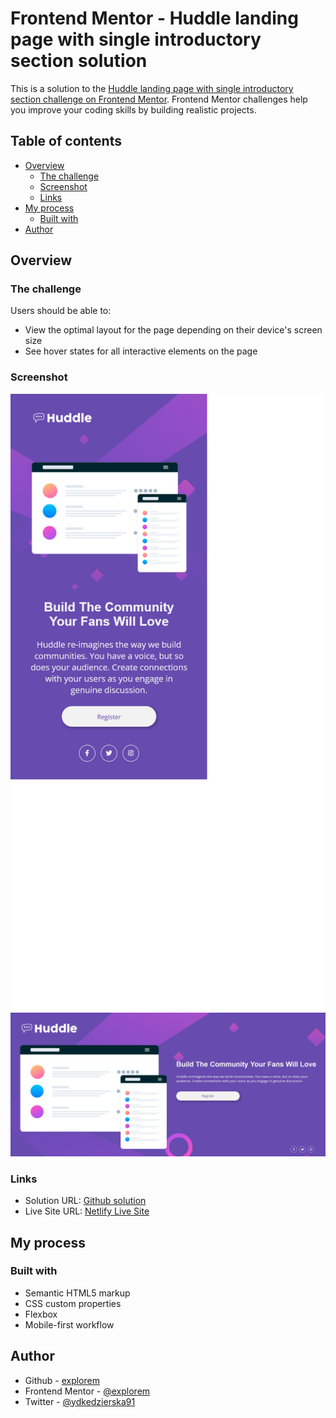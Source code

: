 # Frontend Mentor - Huddle landing page with single introductory section solution

This is a solution to the [Huddle landing page with single introductory section challenge on Frontend Mentor](https://www.frontendmentor.io/challenges/huddle-landing-page-with-a-single-introductory-section-B_2Wvxgi0). Frontend Mentor challenges help you improve your coding skills by building realistic projects. 

## Table of contents

- [Overview](#overview)
  - [The challenge](#the-challenge)
  - [Screenshot](#screenshot)
  - [Links](#links)
- [My process](#my-process)
  - [Built with](#built-with)
- [Author](#author)

## Overview

### The challenge

Users should be able to:

- View the optimal layout for the page depending on their device's screen size
- See hover states for all interactive elements on the page

### Screenshot

![](/images/Screenshot_mobile.png)
![](/images/Screenshot_desktop.png)

### Links

- Solution URL: [Github solution](https://github.com/explorem/huddle-landing-page-with-single-introductory-section-master)
- Live Site URL: [Netlify Live Site](https://incredible-gecko-888e45.netlify.app/)

## My process

### Built with

- Semantic HTML5 markup
- CSS custom properties
- Flexbox
- Mobile-first workflow

## Author

- Github - [explorem](https://github.com/explorem)
- Frontend Mentor - [@explorem](https://www.frontendmentor.io/profile/explorem)
- Twitter - [@ydkedzierska91](https://www.twitter.com/dkedzierska91)

